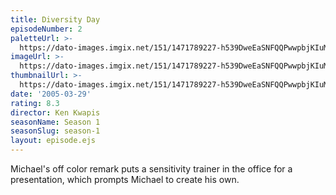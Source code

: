 ```yaml
---
title: Diversity Day
episodeNumber: 2
paletteUrl: >-
  https://dato-images.imgix.net/151/1471789227-h539DweEaSNFQQPwwpbjKIuM1L.jpg?auto=enhance&ch=DPR%2CWidth&palette=json
imageUrl: >-
  https://dato-images.imgix.net/151/1471789227-h539DweEaSNFQQPwwpbjKIuM1L.jpg?auto=compress%2Cformat&ch=DPR%2CWidth&w=500
thumbnailUrl: >-
  https://dato-images.imgix.net/151/1471789227-h539DweEaSNFQQPwwpbjKIuM1L.jpg?auto=enhance&ch=DPR%2CWidth&fit=crop&fm=jpg&h=280&w=500
date: '2005-03-29'
rating: 8.3
director: Ken Kwapis
seasonName: Season 1
seasonSlug: season-1
layout: episode.ejs
---
```


Michael's off color remark puts a sensitivity trainer in the office for a presentation, which prompts Michael to create his own.